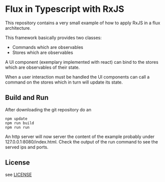 Flux in Typescript with RxJS
============================

This repository contains a very small example of how to apply RxJS in a flux architecture.

This framework basically provides two classes:
- Commands which are observables
- Stores which are observables

A UI component (exemplary implemented with react) can bind to the stores which are observables of their state.

When a user interaction must be handled the UI components can call a command on the stores which in turn will update its state.

Build and Run
-----------------
After downloading the git repository do an

    npm update
    npm run build
    npm run run

An http server will now server the content of the example probably under 127.0.0.1:8080/index.html.
Check the output of the run command to see the served ips and ports.


License
-------

see [LICENSE](LICENSE.MD)